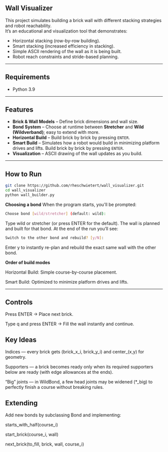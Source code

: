 ## Wall Visualizer

This project simulates building a brick wall with different stacking strategies and robot reachability.  
It’s an educational and visualization tool that demonstrates:
- Horizontal stacking (row-by-row building).
- Smart stacking (increased efficiency in stacking).
- Simple ASCII rendering of the wall as it is being built.
- Robot reach constraints and stride-based planning.

---

## Requirements

- Python 3.9

---

## Features
- **Brick & Wall Models** – Define brick dimensions and wall size.
- **Bond System** – Choose at runtime between **Stretcher** and **Wild (Wildverband)**; easy to extend with more.
- **Horizontal Build** – Build brick by brick by pressing `ENTER`.
- **Smart Build** – Simulates how a robot would build in minimizing platform drives and lifts. Build brick by brick by pressing `ENTER`.
- **Visualization** – ASCII drawing of the wall updates as you build.

---

##  How to Run

   ```bash
   git clone https://github.com/rheschwietert/wall_visualizer.git
   cd wall_visualizer
   python wall_builder.py
```
**Choosing a bond**
When the program starts, you'll be prompted:
```bash
Choose bond [wild/stretcher] (default: wild):
```
Type wild or stretcher (or press ENTER for the default). The wall is planned and built for that bond.
At the end of the run you’ll see:
```bash
Switch to the other bond and rebuild? [y/N]:
```
Enter y to instantly re-plan and rebuild the exact same wall with the other bond.

**Order of build modes**

Horizontal Build: Simple course-by-course placement.

Smart Build: Optimized to minimize platform drives and lifts.

---

## Controls

Press ENTER → Place next brick.

Type q and press ENTER → Fill the wall instantly and continue.

## Key Ideas

Indices — every brick gets (brick_x_i, brick_y_i) and center_(x,y) for geometry.

Supporters — a brick becomes ready only when its required supporters below are ready (with edge allowances at the ends).

“Big” joints — in WildBond, a few head joints may be widened (*_big) to perfectly finish a course without breaking rules.

## Extending

Add new bonds by subclassing Bond and implementing:

starts_with_half(course_i)

start_brick(course_i, wall)

next_brick(to_fill, brick, wall, course_i)

